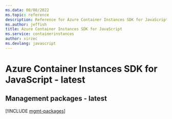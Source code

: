 ```yaml
---
ms.data: 08/08/2022
ms.topic: reference
description: Reference for Azure Container Instances SDK for JavaScript
ms.author: jeffish
title: Azure Container Instances SDK for JavaScript
ms.service: containerinstances
author: xirzec
ms.devlang: javascript
---
```

# Azure Container Instances SDK for JavaScript - latest

## Management packages - latest
[!INCLUDE [mgmt-packages](container-instances-mgmt-index.md)]